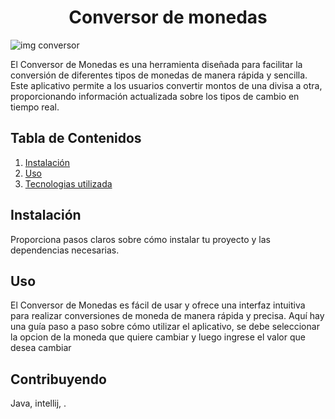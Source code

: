 <h1 align="center"> Conversor de monedas </h1>


![img conversor](https://github.com/YeisonR4/Conversor-de-modenas/assets/157259415/c4364900-0e9b-415e-b0af-9d15b843c18c)

 <p>El Conversor de Monedas es una herramienta diseñada para facilitar la conversión de diferentes tipos de monedas de manera rápida y sencilla. Este aplicativo permite a los usuarios convertir montos de una divisa a otra, proporcionando información actualizada sobre los tipos de cambio en tiempo real.</p>

  <h2>Tabla de Contenidos</h2>
  <ol>
    <li><a href="#instalación">Instalación</a></li>
    <li><a href="#uso">Uso</a></li>
    <li><a href="#Tecnologias utilizadas">Tecnologias utilizada</a></li>
  </ol>

  <h2 id="instalación">Instalación</h2>
  <p>Proporciona pasos claros sobre cómo instalar tu proyecto y las dependencias necesarias.</p>

  <h2 id="uso">Uso</h2>
  <p>El Conversor de Monedas es fácil de usar y ofrece una interfaz intuitiva para realizar conversiones de moneda de manera rápida y precisa. Aquí hay una guía paso a paso sobre cómo utilizar el aplicativo, se debe seleccionar la opcion de la moneda que quiere cambiar y luego ingrese el valor que desea cambiar</p>

  <h2 id="Tecnologias utilizadas">Contribuyendo</h2>
  <p>Java, intellij, .</p>

